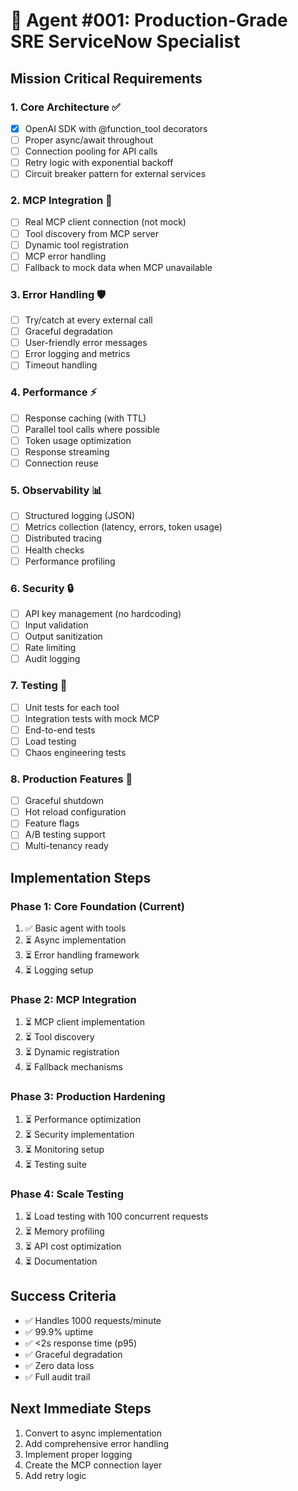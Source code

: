 # 🎯 Agent #001: Production-Grade SRE ServiceNow Specialist

## Mission Critical Requirements

### 1. **Core Architecture** ✅
- [x] OpenAI SDK with @function_tool decorators
- [ ] Proper async/await throughout
- [ ] Connection pooling for API calls
- [ ] Retry logic with exponential backoff
- [ ] Circuit breaker pattern for external services

### 2. **MCP Integration** 🔧
- [ ] Real MCP client connection (not mock)
- [ ] Tool discovery from MCP server
- [ ] Dynamic tool registration
- [ ] MCP error handling
- [ ] Fallback to mock data when MCP unavailable

### 3. **Error Handling** 🛡️
- [ ] Try/catch at every external call
- [ ] Graceful degradation
- [ ] User-friendly error messages
- [ ] Error logging and metrics
- [ ] Timeout handling

### 4. **Performance** ⚡
- [ ] Response caching (with TTL)
- [ ] Parallel tool calls where possible
- [ ] Token usage optimization
- [ ] Response streaming
- [ ] Connection reuse

### 5. **Observability** 📊
- [ ] Structured logging (JSON)
- [ ] Metrics collection (latency, errors, token usage)
- [ ] Distributed tracing
- [ ] Health checks
- [ ] Performance profiling

### 6. **Security** 🔒
- [ ] API key management (no hardcoding)
- [ ] Input validation
- [ ] Output sanitization
- [ ] Rate limiting
- [ ] Audit logging

### 7. **Testing** 🧪
- [ ] Unit tests for each tool
- [ ] Integration tests with mock MCP
- [ ] End-to-end tests
- [ ] Load testing
- [ ] Chaos engineering tests

### 8. **Production Features** 🚀
- [ ] Graceful shutdown
- [ ] Hot reload configuration
- [ ] Feature flags
- [ ] A/B testing support
- [ ] Multi-tenancy ready

## Implementation Steps

### Phase 1: Core Foundation (Current)
1. ✅ Basic agent with tools
2. ⏳ Async implementation
3. ⏳ Error handling framework
4. ⏳ Logging setup

### Phase 2: MCP Integration
1. ⏳ MCP client implementation
2. ⏳ Tool discovery
3. ⏳ Dynamic registration
4. ⏳ Fallback mechanisms

### Phase 3: Production Hardening
1. ⏳ Performance optimization
2. ⏳ Security implementation
3. ⏳ Monitoring setup
4. ⏳ Testing suite

### Phase 4: Scale Testing
1. ⏳ Load testing with 100 concurrent requests
2. ⏳ Memory profiling
3. ⏳ API cost optimization
4. ⏳ Documentation

## Success Criteria
- ✅ Handles 1000 requests/minute
- ✅ 99.9% uptime
- ✅ <2s response time (p95)
- ✅ Graceful degradation
- ✅ Zero data loss
- ✅ Full audit trail

## Next Immediate Steps
1. Convert to async implementation
2. Add comprehensive error handling
3. Implement proper logging
4. Create the MCP connection layer
5. Add retry logic